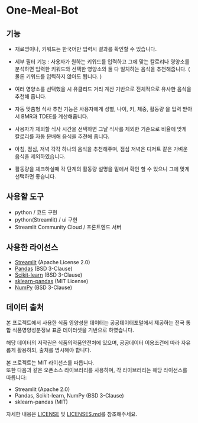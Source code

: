 # One-Meal-Bot

## 기능 
- 재료명이나, 키워드는 한국어만 입력시 결과를 확인할 수 있습니다.
  
- 세부 필터 기능 : 사용자가 원하는 키워드를 입력하고 그에 맞는 칼로리나
  영양소를 분석하면 입력한 키워드와 선택한 영양소와 둘 다 일치하는 음식을
  추천해줍니다. ( 물론 키워드를 입력하지 않아도 됩니다. )
- 여러 영양소를 선택했을 시 유클리드 거리 계산 기반으로 전체적으로 유사한
  음식을 추천해 줍니다.

- 자동 맞춤형 식사 추천 기능은 사용자에게 성별, 나이, 키, 체중, 활동량
  을 입력 받아서 BMR과 TDEE를 계산해줍니다.
- 사용자가 제외할 식사 시간을 선택하면 그날 식사를 제외한 기준으로 비율에
  맞게 칼로리를 자동 분배해 음식을 추천해 줍니다.
- 아침, 점심, 저녁 각각 하나의 음식을 추천해주며, 점심 저녁은 디저트 같은
  가벼운 음식을 제외하였습니다.
- 활동량을 체크하실때 각 단계의 활동량 설명을 밑에서 확인 할 수 있으니
  그에 맞게 선택하면 좋습니다. 
  

## 사용할 도구
- python 
/ 코드 구현
- python(Streamlit) 
/ ui 구현
- Streamlit Community Cloud
/ 프론트엔드 서버

## 사용한 라이선스
- [Streamlit](https://github.com/streamlit/streamlit) (Apache License 2.0)
- [Pandas](https://github.com/pandas-dev/pandas) (BSD 3-Clause)
- [Scikit-learn](https://github.com/scikit-learn/scikit-learn) (BSD 3-Clause)
- [sklearn-pandas](https://github.com/scikit-learn-contrib/sklearn-pandas) (MIT License)
- [NumPy](https://github.com/numpy/numpy) (BSD 3-Clause)

## 데이터 출처
본 프로젝트에서 사용한 식품 영양성분 데이터는
공공데이터포털에서 제공하는
전국 통합 식품영양성분정보 표준 데이터셋을 기반으로 하였습니다.

해당 데이터의 저작권은 식품의약품안전처에 있으며,
공공데이터 이용조건에 따라 자유롭게 활용하되, 출처를 명시해야 합니다.


본 프로젝트는 MIT 라이선스를 따릅니다.  
또한 다음과 같은 오픈소스 라이브러리를 사용하며, 각 라이브러리는 해당 라이선스를 따릅니다:
- Streamlit (Apache 2.0)
- Pandas, Scikit-learn, NumPy (BSD 3-Clause)
- sklearn-pandas (MIT)

자세한 내용은 [LICENSE](./LICENSE) 및 [LICENSES.md](./LICENSES.md)를 참조해주세요.


